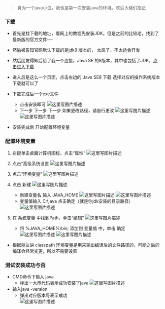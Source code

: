 >身为一个java小白，我也是第一次安装java的环境。欢迎大佬们指正

### 下载
- 首先是找下载的地址，看网上的教程先安装JDK，但是之前的比较老，找到了最新版的官方文件---
- 然后被告知官网默认下载的是jdk9 版本的， 太高了，不太适合开发
- 然后朋友得知后给了我一个连接，Java SE 的8版本，其中也包括了JDK，[点击进入下载](http://www.oracle.com/technetwork/java/javase/downloads/jdk8-downloads-2133151.html)
- 进入后是这么一个页面，点击左边的 Java SE8 下载  选择对应的操作系统版本下载就可以了

- 下载完成后一个exe文件
    + 点击安装即可
    ![这里写图片描述](http://img.blog.csdn.net/20180128014228422?watermark/2/text/aHR0cDovL2Jsb2cuY3Nkbi5uZXQvYmlmamhoX3Nr/font/5a6L5L2T/fontsize/400/fill/I0JBQkFCMA==/dissolve/70/gravity/SouthEast)
    + 下一步 下一步 下一步 如果更改路径，请自行更改
![这里写图片描述](http://img.blog.csdn.net/20180128014322145?watermark/2/text/aHR0cDovL2Jsb2cuY3Nkbi5uZXQvYmlmamhoX3Nr/font/5a6L5L2T/fontsize/400/fill/I0JBQkFCMA==/dissolve/70/gravity/SouthEast)
![这里写图片描述](http://img.blog.csdn.net/20180128014356726?watermark/2/text/aHR0cDovL2Jsb2cuY3Nkbi5uZXQvYmlmamhoX3Nr/font/5a6L5L2T/fontsize/400/fill/I0JBQkFCMA==/dissolve/70/gravity/SouthEast)

- 安装完成后 开始配置环境变量

### 配置环境变量
1. 右键单击桌面计算机图标，点击“属性”
![这里写图片描述](http://img.blog.csdn.net/20180128014447969?watermark/2/text/aHR0cDovL2Jsb2cuY3Nkbi5uZXQvYmlmamhoX3Nr/font/5a6L5L2T/fontsize/400/fill/I0JBQkFCMA==/dissolve/70/gravity/SouthEast)

2. 点击“高级系统设置
![这里写图片描述](http://img.blog.csdn.net/20180128014520786?watermark/2/text/aHR0cDovL2Jsb2cuY3Nkbi5uZXQvYmlmamhoX3Nr/font/5a6L5L2T/fontsize/400/fill/I0JBQkFCMA==/dissolve/70/gravity/SouthEast)

3. 点击“环境变量”
![这里写图片描述](http://img.blog.csdn.net/20180128014608598?watermark/2/text/aHR0cDovL2Jsb2cuY3Nkbi5uZXQvYmlmamhoX3Nr/font/5a6L5L2T/fontsize/400/fill/I0JBQkFCMA==/dissolve/70/gravity/SouthEast)
4. 点击  新建
	![这里写图片描述](http://img.blog.csdn.net/20180128014631326?watermark/2/text/aHR0cDovL2Jsb2cuY3Nkbi5uZXQvYmlmamhoX3Nr/font/5a6L5L2T/fontsize/400/fill/I0JBQkFCMA==/dissolve/70/gravity/SouthEast)
    + 新建变量名 输入  JAVA_HOME 
![这里写图片描述](http://img.blog.csdn.net/20180128014646835?watermark/2/text/aHR0cDovL2Jsb2cuY3Nkbi5uZXQvYmlmamhoX3Nr/font/5a6L5L2T/fontsize/400/fill/I0JBQkFCMA==/dissolve/70/gravity/SouthEast)
 ![这里写图片描述](http://img.blog.csdn.net/20180128014730931?watermark/2/text/aHR0cDovL2Jsb2cuY3Nkbi5uZXQvYmlmamhoX3Nr/font/5a6L5L2T/fontsize/400/fill/I0JBQkFCMA==/dissolve/70/gravity/SouthEast)
	+ 变量值输入 C:\java 点击确定（就是你jdk安装的目录路径）
![这里写图片描述](http://img.blog.csdn.net/20180128014817059?watermark/2/text/aHR0cDovL2Jsb2cuY3Nkbi5uZXQvYmlmamhoX3Nr/font/5a6L5L2T/fontsize/400/fill/I0JBQkFCMA==/dissolve/70/gravity/SouthEast)
5. 在 系统变量 中找到Path，单击“编辑” 
![这里写图片描述](http://img.blog.csdn.net/20180128014830204?watermark/2/text/aHR0cDovL2Jsb2cuY3Nkbi5uZXQvYmlmamhoX3Nr/font/5a6L5L2T/fontsize/400/fill/I0JBQkFCMA==/dissolve/70/gravity/SouthEast)
    + 将 %JAVA_HOME%\bin; 添加到 变量值 中，单击 确定
![这里写图片描述](http://img.blog.csdn.net/20180128015118761?watermark/2/text/aHR0cDovL2Jsb2cuY3Nkbi5uZXQvYmlmamhoX3Nr/font/5a6L5L2T/fontsize/400/fill/I0JBQkFCMA==/dissolve/70/gravity/SouthEast)
![这里写图片描述](http://img.blog.csdn.net/20180128015133241?watermark/2/text/aHR0cDovL2Jsb2cuY3Nkbi5uZXQvYmlmamhoX3Nr/font/5a6L5L2T/fontsize/400/fill/I0JBQkFCMA==/dissolve/70/gravity/SouthEast)

- 根据朋友讲   classpath 环境变量是用来输出编译后的文件路径的，可能之后的编译会经常变更，所以不需要设置   
### 测试安装成功与否
- CMD命令下输入 java 
    + 弹出一大串代码表示成功安装了java
![这里写图片描述](http://img.blog.csdn.net/20180128015058280?watermark/2/text/aHR0cDovL2Jsb2cuY3Nkbi5uZXQvYmlmamhoX3Nr/font/5a6L5L2T/fontsize/400/fill/I0JBQkFCMA==/dissolve/70/gravity/SouthEast)
- 输入java -version 
    + 弹出对应版本号表示成功    
![这里写图片描述](http://img.blog.csdn.net/20180128015109114?watermark/2/text/aHR0cDovL2Jsb2cuY3Nkbi5uZXQvYmlmamhoX3Nr/font/5a6L5L2T/fontsize/400/fill/I0JBQkFCMA==/dissolve/70/gravity/SouthEast)
